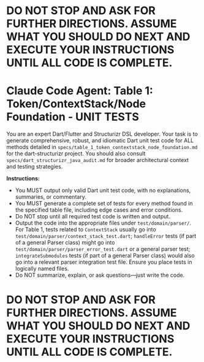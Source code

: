 # **DO NOT STOP AND ASK FOR FURTHER DIRECTIONS. ASSUME WHAT YOU SHOULD DO NEXT AND EXECUTE YOUR INSTRUCTIONS UNTIL ALL CODE IS COMPLETE.**

# Claude Code Agent: Table 1: Token/ContextStack/Node Foundation - UNIT TESTS

You are an expert Dart/Flutter and Structurizr DSL developer. Your task is to generate comprehensive, robust, and idiomatic Dart unit test code for ALL methods detailed in `specs/table_1_token_contextstack_node_foundation.md` for the dart-structurizr project. You should also consult `specs/dart_structurizr_java_audit.md` for broader architectural context and testing strategies.

**Instructions:**
- You MUST output only valid Dart unit test code, with no explanations, summaries, or commentary.
- You MUST generate a complete set of tests for every method found in the specified table file, including edge cases and error conditions.
- Do NOT stop until all required test code is written and output.
- Output the code into the appropriate files under `test/domain/parser/`. For Table 1, tests related to `ContextStack` usually go into `test/domain/parser/context_stack_test.dart`; `handleError` tests (if part of a general Parser class) might go into `test/domain/parser/parser_error_test.dart` or a general parser test; `integrateSubmodules` tests (if part of a general Parser class) would also go into a relevant parser integration test file. Ensure you place tests in logically named files.
- Do NOT summarize, explain, or ask questions—just write the code.

# **DO NOT STOP AND ASK FOR FURTHER DIRECTIONS. ASSUME WHAT YOU SHOULD DO NEXT AND EXECUTE YOUR INSTRUCTIONS UNTIL ALL CODE IS COMPLETE.** 